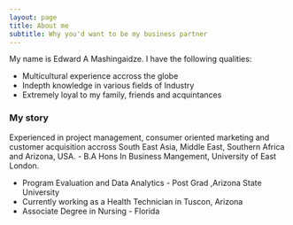 ```yaml
---
layout: page
title: About me
subtitle: Why you'd want to be my business partner
---
```


My name is Edward A Mashingaidze. I have the following qualities:

- Multicultural experience accross the globe
- Indepth knowledge in various fields of Industry
- Extremely loyal to my family, friends and acquintances

### My story
Experienced in project management, consumer oriented marketing and customer acquisition accross South East Asia, Middle East, Southern Africa and Arizona, USA.            - B.A Hons In Business Mangement, University of East London.
- Program Evaluation and Data Analytics - Post Grad ,Arizona State University  
- Currently working as a Health Technician in Tuscon, Arizona
- Associate Degree in Nursing - Florida
